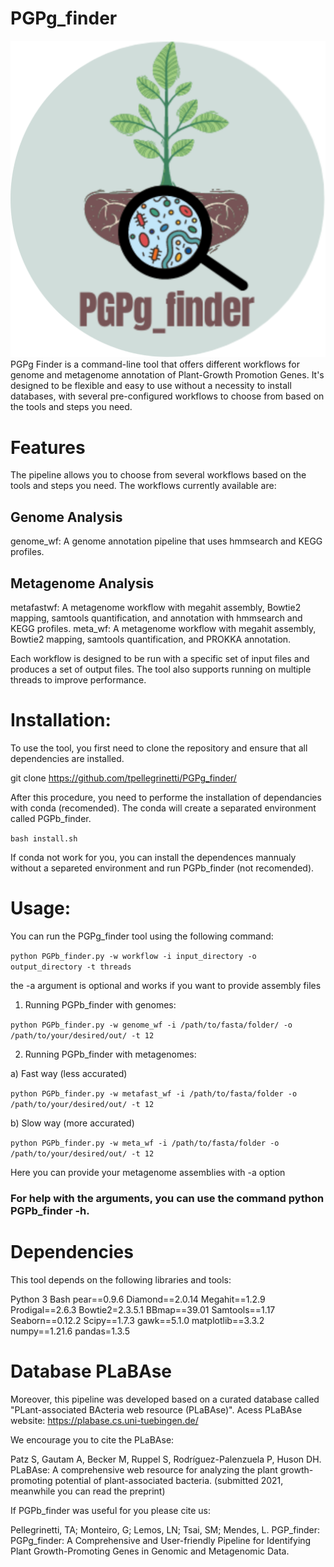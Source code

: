 # PGPg_finder
![My Image](README/logo.png)
PGPg Finder is a command-line tool that offers different workflows for genome and metagenome annotation of Plant-Growth Promotion Genes. It's designed to be flexible and easy to use without a necessity to install databases, with several pre-configured workflows to choose from based on the tools and steps you need.


# Features
The pipeline allows you to choose from several workflows based on the tools and steps you need. The workflows currently available are:

## Genome Analysis
genome_wf: A genome annotation pipeline that uses hmmsearch and KEGG profiles.

## Metagenome Analysis
metafastwf: A metagenome workflow with megahit assembly, Bowtie2 mapping, samtools quantification, and annotation with hmmsearch and KEGG profiles.
meta_wf: A metagenome workflow with megahit assembly, Bowtie2 mapping, samtools quantification, and PROKKA annotation.


Each workflow is designed to be run with a specific set of input files and produces a set of output files. The tool also supports running on multiple threads to improve performance.


# Installation:

To use the tool, you first need to clone the repository and ensure that all dependencies are installed.

git clone https://github.com/tpellegrinetti/PGPg_finder/

After this procedure, you need to performe the installation of dependancies with conda (recomended).
The conda will create a separated environment called PGPb_finder.

`bash install.sh`

If conda not work for you, you can install the dependences mannualy without a separeted environment and run PGPb_finder (not recomended).

# Usage:

You can run the PGPg_finder tool using the following command:

`python PGPb_finder.py -w workflow -i input_directory -o output_directory -t threads`

the -a argument is optional and works if you want to provide assembly files


1) Running PGPb_finder with genomes:

`python PGPb_finder.py -w genome_wf -i /path/to/fasta/folder/ -o /path/to/your/desired/out/ -t 12`


2) Running PGPb_finder with metagenomes:
 
a) Fast way (less accurated)

`python PGPb_finder.py -w metafast_wf -i /path/to/fasta/folder -o /path/to/your/desired/out/ -t 12`

b) Slow way (more accurated) 

`python PGPb_finder.py -w meta_wf -i /path/to/fasta/folder -o /path/to/your/desired/out/ -t 12`

Here you can provide your metagenome assemblies with -a option

### For help with the arguments, you can use the command python PGPb_finder -h. ###

# Dependencies
This tool depends on the following libraries and tools:

Python 3
Bash
pear==0.9.6
Diamond==2.0.14
Megahit==1.2.9
Prodigal==2.6.3
Bowtie2=2.3.5.1
BBmap==39.01
Samtools==1.17
Seaborn==0.12.2
Scipy==1.7.3
gawk==5.1.0
matplotlib==3.3.2
numpy==1.21.6
pandas=1.3.5

# Database PLaBAse
Moreover, this pipeline was developed based on a curated database called "PLant-associated BActeria web resource (PLaBAse)".
Acess PLaBAse website: https://plabase.cs.uni-tuebingen.de/

We encourage you to cite the PLaBAse:

Patz S, Gautam A, Becker M, Ruppel S, Rodríguez-Palenzuela P, Huson DH. PLaBAse: A comprehensive web resource for analyzing the plant growth-promoting potential of plant-associated bacteria. (submitted 2021, meanwhile you can read the preprint)

If PGPb_finder was useful for you please cite us:

Pellegrinetti, TA; Monteiro, G; Lemos, LN; Tsai, SM; Mendes, L. PGP_finder: PGPg_finder: A Comprehensive and User-friendly Pipeline for Identifying Plant Growth-Promoting Genes in Genomic and Metagenomic Data. 
